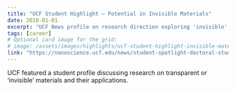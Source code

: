 ```yaml
---
title: "UCF Student Highlight — Potential in Invisible Materials"
date: 2018-01-01
excerpt: "UCF News profile on research direction exploring 'invisible' or transparent materials."
tags: [career]
# Optional card image for the grid:
# image: /assets/images/highlights/ucf-student-highlight-invisible-materials.jpg
link: "https://nanoscience.ucf.edu/news/student-spotlight-doctoral-student-sees-potential-in-invisible-materials/"
---
```


UCF featured a student profile discussing research on transparent or ‘invisible’ materials and their applications.
